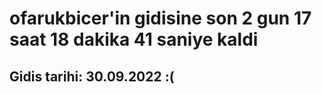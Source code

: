 # ofarukbicer'in gidisine son 2 gun 17 saat 18 dakika 41 saniye kaldi

## Gidis tarihi: 30.09.2022 :(
